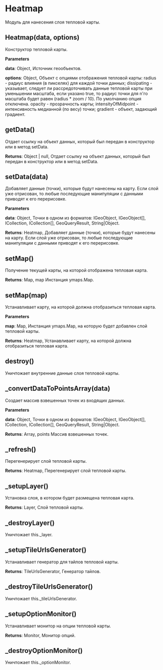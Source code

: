 Heatmap
===

Модуль для нанесения слоя тепловой карты.

Heatmap(data, options) 
-----------------------------
Конструктор тепловой карты.

**Parameters**

**data**: Object, Источник геообъектов.

**options**: Object, Объект с опциями отображения тепловой карты:
 radius - радиус влияния (в пикселях) для каждой точки данных;
 dissipating - указывает, следует ли рассредоточивать данные тепловой карты при
 уменьшении масштаба, если указано true, то радиус точки для n'го масштаба будет
 равен (radius * zoom / 10). По умолчанию опция отключена.
 opacity - прозрачность карты;
 intensityOfMidpoint - интенсивность медианной (по весу) точки;
 gradient - объект, задающий градиент.


getData() 
-----------------------------
Отдает ссылку на объект данных, который был передан
в конструктор или в метод setData.

**Returns**: Object | null, Отдает ссылку на объект данных, который был передан
в конструктор или в метод setData.

setData(data) 
-----------------------------
Добавляет данные (точки), которые будут нанесены
на карту. Если слой уже отрисован, то любые последующие манипуляции с
данными приводят к его перерисовке.

**Parameters**

**data**: Object, Точки в одном из форматов:
IGeoObject, IGeoObject[], ICollection, ICollection[], GeoQueryResult, String|Object.

**Returns**: Heatmap, Добавляет данные (точки), которые будут нанесены
на карту. Если слой уже отрисован, то любые последующие манипуляции с
данными приводят к его перерисовке.

setMap() 
-----------------------------
Получение текущей карты, на которой отображена тепловая карта.

**Returns**: Map, map Инстанция ymaps.Map.

setMap(map) 
-----------------------------
Устанавливает карту, на которой должна отобразиться тепловая карта.

**Parameters**

**map**: Map, Инстанция ymaps.Map, на которую будет добавлен слой тепловой карты.

**Returns**: Heatmap, Устанавливает карту, на которой должна отобразиться тепловая карта.

destroy() 
-----------------------------
Уничтожает внутренние данные слоя тепловой карты.


_convertDataToPointsArray(data) 
-----------------------------
Создает массив взвешенных точек из входящих данных.

**Parameters**

**data**: Object, Точки в одном из форматов:
IGeoObject, IGeoObject[], ICollection, ICollection[], GeoQueryResult, String|Object.

**Returns**: Array, points Массив взвешенных точек.

_refresh() 
-----------------------------
Перегенерирует слой тепловой карты.

**Returns**: Heatmap, Перегенерирует слой тепловой карты.

_setupLayer() 
-----------------------------
Установка слоя, в котором будет размещена тепловая карта.

**Returns**: Layer, Слой тепловой карты.

_destroyLayer() 
-----------------------------
Уничтожает this._layer.


_setupTileUrlsGenerator() 
-----------------------------
Устанавливает генератор для тайлов тепловой карты.

**Returns**: TileUrlsGenerator, Генератор тайлов.

_destroyTileUrlsGenerator() 
-----------------------------
Уничтожает this._tileUrlsGenerator.


_setupOptionMonitor() 
-----------------------------
Устанавливает монитор на опции тепловой карты.

**Returns**: Monitor, Монитор опций.

_destroyOptionMonitor() 
-----------------------------
Уничтожает this._optionMonitor.
